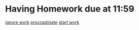 # Having Homework due at 11:59

[ignore work](ignore/sleep.md)
[procrastinate](procrastinating/procrastinate.md)
[start work](immediately-work/immidiantSTARTHERE.md)
